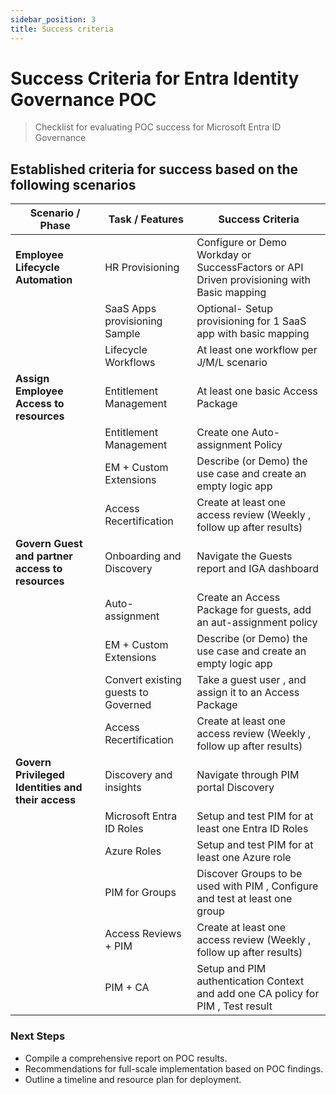 ```yaml
---
sidebar_position: 3
title: Success criteria
---
```


# Success Criteria for Entra Identity Governance POC
> Checklist for evaluating POC success for Microsoft Entra ID Governance

## Established criteria for success based on the following scenarios

| Scenario / Phase                                  | Task / Features                     | Success Criteria                                                                           |
|---------------------------------------------------|-------------------------------------|--------------------------------------------------------------------------------------------|
| **Employee Lifecycle Automation**                 | HR Provisioning                     | Configure or Demo Workday or SuccessFactors or API Driven provisioning with Basic mapping  |
|                                                   | SaaS Apps provisioning Sample       | Optional- Setup provisioning for 1 SaaS app with basic mapping                             |
|                                                   | Lifecycle Workflows                 | At least one workflow per J/M/L scenario                                                   |
| **Assign Employee Access to resources**           | Entitlement Management              | At least one basic Access Package                                                          |
|                                                   | Entitlement Management              | Create one Auto-assignment Policy                                                          |
|                                                   | EM + Custom Extensions              | Describe (or Demo)  the use case and create an empty logic app                             |
|                                                   | Access Recertification              | Create at least one access review (Weekly , follow up after results)                       |
| **Govern Guest and partner access to resources**  | Onboarding and Discovery            | Navigate the Guests report and IGA dashboard                                               |
|                                                   | Auto-assignment                     | Create an Access Package for guests, add an aut-assignment policy                          |
|                                                   | EM + Custom Extensions              | Describe (or Demo)  the use case and create an empty logic app                             |
|                                                   | Convert existing guests to Governed | Take a guest user , and assign it to an Access Package                                     |
|                                                   | Access Recertification              | Create at least one access review (Weekly , follow up after results)                       |
| **Govern Privileged Identities and their access** | Discovery and insights              | Navigate through PIM portal Discovery                                                      |
|                                                   | Microsoft Entra ID Roles            | Setup and test PIM for at least one Entra ID Roles                                         |
|                                                   | Azure Roles                         | Setup and test PIM for at least one Azure role                                             |
|                                                   | PIM for Groups                      | Discover Groups to be used with PIM , Configure and test at least one group                |
|                                                   | Access Reviews + PIM                | Create at least one access review (Weekly , follow up after results)                       |
|                                                   | PIM + CA                            | Setup and PIM authentication Context and add one CA policy for PIM , Test result           |

### Next Steps

* Compile a comprehensive report on POC results.
* Recommendations for full-scale implementation based on POC findings.
* Outline a timeline and resource plan for deployment.